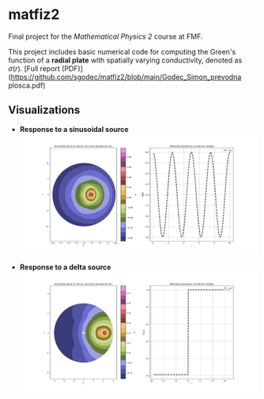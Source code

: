 # matfiz2

Final project for the *Mathematical Physics 2* course at FMF.

This project includes basic numerical code for computing the Green's function of a **radial plate** with spatially varying conductivity, denoted as $\sigma(r)$.
[Full report (PDF)](https://github.com/sgodec/matfiz2/blob/main/Godec_Simon_prevodna plosca.pdf)

## Visualizations

- **Response to a sinusoidal source**  
  ![Sinusoidal Source](https://github.com/sgodec/matfiz2/blob/main/potencial_sin.png)

- **Response to a delta source**  
  ![Delta Source](https://github.com/sgodec/matfiz2/blob/main/potencial_delta.png)
